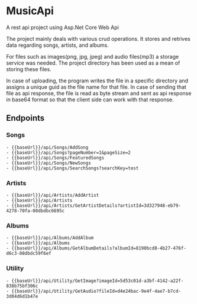 # MusicApi
A rest api project using Asp.Net Core Web Api

The project mainly deals with various crud operations. It stores and retrives data regarding songs, artists, and albums.

For files such as images(png, jpg, jpeg) and audio files(mp3) a storage service was needed. The project directory has been 
used as a mean of storing these files. 

In case of uploading, the program writes the file in a specific directory and assigns a unique guid as the file name for that 
file. In case of sending that file as api response, the file is read as byte stream and sent as api response in base64 format
so that the client side can work with that response.

## Endpoints

  ### Songs
    - {{baseUrl}}/api/Songs/AddSong 
    - {{baseUrl}}/api/Songs?pageNumber=1&pageSize=2
    - {{baseUrl}}/api/Songs/FeaturedSongs
    - {{baseUrl}}/api/Songs/NewSongs
    - {{baseUrl}}/api/Songs/SearchSongs?searchKey=test

 ### Artists
    - {{baseUrl}}/api/Artists/AddArtist
    - {{baseUrl}}/api/Artists
    - {{baseUrl}}/api/Artists/GetArtistDetails?artistId=3d327948-eb79-4278-70fa-08dbdbc6695c

 ### Albums
    - {{baseUrl}}/api/Albums/AddAlbum
    - {{baseUrl}}/api/Albums
    - {{baseUrl}}/api/Albums/GetAlbumDetails?albumId=8190bcd8-4b27-476f-d6c3-08dbdc59f6ef

 ### Utility
    - {{baseUrl}}/api/Utility/GetImage?imageId=5d53c01d-a3bf-4142-a22f-838b75bf306c
    - {{baseUrl}}/api/Utility/GetAudio?fileId=d4e24bac-9e4f-4ae7-b7cd-3d04d6d1b47e

